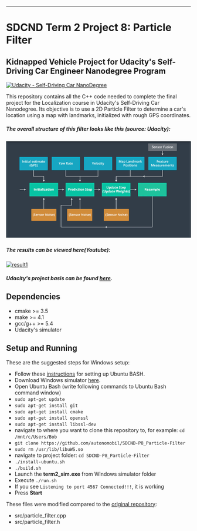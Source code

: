[//]: # (Image References)

[img1]: ./images/particle_filter.png "structure.png"

___
# SDCND Term 2 Project 8: Particle Filter
## Kidnapped Vehicle Project for Udacity's Self-Driving Car Engineer Nanodegree Program
[![Udacity - Self-Driving Car NanoDegree](https://s3.amazonaws.com/udacity-sdc/github/shield-carnd.svg)](http://www.udacity.com/drive)

This repository contains all the C++ code needed to complete the final project for the Localization course in Udacity's Self-Driving Car Nanodegree. Its objective is to use a 2D Particle Filter to determine a car's location using a map with landmarks, initialized with rough GPS coordinates.

##### The overall structure of this filter looks like this (source: Udacity):
![img1]


##### The results can be viewed here(Youtube):
[![result1](https://img.youtube.com/vi/y2gCHllvhw0/0.jpg)](https://www.youtube.com/watch?v=y2gCHllvhw0)

##### Udacity's project basis can be found [here](https://github.com/udacity/CarND-Kidnapped-Vehicle-Project).

## Dependencies

* cmake >= 3.5
* make >= 4.1
* gcc/g++ >= 5.4
* Udacity's simulator

## Setup and Running
These are the suggested steps for Windows setup:

* Follow these [instructions](https://www.howtogeek.com/249966/how-to-install-and-use-the-linux-bash-shell-on-windows-10/) for setting up Ubuntu BASH.
* Download Windows simulator [here](https://github.com/udacity/self-driving-car-sim/releases).
* Open Ubuntu Bash (write following commands to Ubuntu Bash command window)
* ``sudo apt-get update``
* ``sudo apt-get install git``
* ``sudo apt-get install cmake``
* ``sudo apt-get install openssl``
* ``sudo apt-get install libssl-dev``
* navigate to where you want to clone this repository to, for example:
 ``cd /mnt/c/Users/Bob``
* ``git clone https://github.com/autonomobil/SDCND-P8_Particle-Filter``
* ``sudo rm /usr/lib/libuWS.so``
* navigate to project folder: ``cd SDCND-P8_Particle-Filter``
* ``./install-ubuntu.sh``
* ``./build.sh``
* Launch the **term2_sim.exe** from Windows simulator folder
* Execute ``./run.sh``
* If you see ``Listening to port 4567 Connected!!!``, it is working
* Press **Start**


These files were modified compared to the [original repository](https://github.com/udacity/CarND-Kidnapped-Vehicle-Project):  
* src/particle_filter.cpp
* src/particle_filter.h
